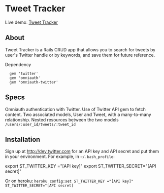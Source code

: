 # Tweet Tracker

Live demo: [Tweet Tracker](http://socialtrackr.herokuapp.com)

## About
Tweet Tracker is a Rails CRUD app that allows you to search for tweets by user's Twitter handle or by keywords, and save them for future reference.

Dependency
```
  gem 'twitter'
  gem 'omniauth'
  gem 'omniauth-twitter'
```

## Specs
  Omniauth authentication with Twitter.
  Use of Twitter API gem to fetch content.
  Two associated models, User and Tweet, with a many-to-many relationship.
  Nested resources between the two models `/users/:user_id/tweets/:tweet_id`

## Installation
Sign up at http://dev.twitter.com for an API key and API secret and put them in your environment. For example, in `~/.bash_profile`:

  export ST_TWITTER_KEY   ="[API key]"
  export ST_TWITTER_SECRET="[API secret]"

Or on heroku:
`heroku config:set ST_TWITTER_KEY ="[API key]" ST_TWITTER_SECRET="[API secret]`
